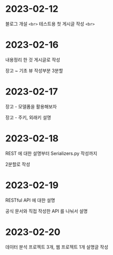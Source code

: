 # 2023-02-12

블로그 개설 `<br>`
테스트용 첫 게시글 작성 `<br>`

# 2023-02-16

내용정리 한 것 게시글로 작성

장고 ~ 기초 뷰 작성부분 3분할

# 2023-02-17

장고 - 모델폼을 활용해보자

장고 - 주키, 외래키 설명

# 2023-02-18

REST 에 대한 설명부터 Serializers.py 작성까지

2분할로 작성

# 2023-02-19

RESTful API 에 대한 설명

공식 문서와 직접 작성한 API 를 나눠서 설명

# 2023-02-20

데이터 분석 프로젝트 3개, 웹 프로젝트 1개 설명글 작성
